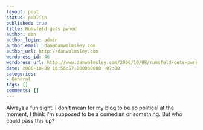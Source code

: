 ```yaml
---
layout: post
status: publish
published: true
title: Rumsfeld gets pwned
author: dan
author_login: admin
author_email: dan@danwalmsley.com
author_url: http://danwalmsley.com
wordpress_id: 46
wordpress_url: http://www.danwalmsley.com/2006/10/08/rumsfeld-gets-pwned/
date: 2006-10-08 16:56:57.000000000 -07:00
categories:
- General
tags: []
comments: []
---
```

<p>Always a fun sight. I don't mean for my blog to be so political at the moment, I think I'm supposed to be a comedian or something. But who could pass this up?</p>

<object width="425" height="350"><param name="movie" value="http://www.youtube.com/v/MInHphR4zBg"></param><param name="wmode" value="transparent"></param><embed src="http://www.youtube.com/v/MInHphR4zBg" type="application/x-shockwave-flash" wmode="transparent" width="425" height="350"></embed></object>
